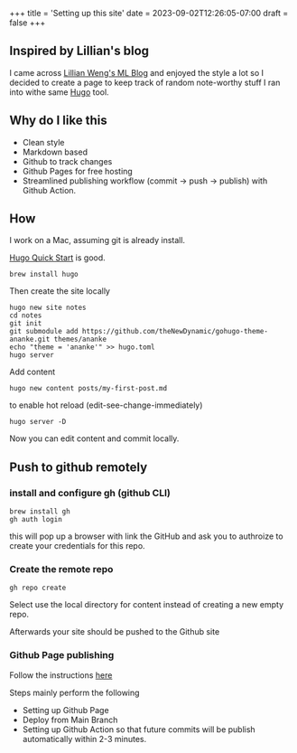 +++
title = 'Setting up this site'
date = 2023-09-02T12:26:05-07:00
draft = false
+++

## Inspired by Lillian's blog
 
I came across [Lillian Weng's ML Blog](https://lilianweng.github.io/) and enjoyed the style a lot so I decided to create a page to keep track of random note-worthy stuff I ran into withe same [Hugo](https://gohugo.io) tool. 

## Why do I like this

- Clean style
- Markdown based 
- Github to track changes
- Github Pages for free hosting
- Streamlined publishing workflow (commit -> push -> publish) with Github Action. 

## How

I work on a Mac, assuming git is already install. 

[Hugo Quick Start](https://gohugo.io/getting-started/quick-start/) is good.

```
brew install hugo
```

Then create the site locally 

```
hugo new site notes
cd notes
git init
git submodule add https://github.com/theNewDynamic/gohugo-theme-ananke.git themes/ananke
echo "theme = 'ananke'" >> hugo.toml
hugo server
```

Add content 

```
hugo new content posts/my-first-post.md
```

to enable hot reload (edit-see-change-immediately)

```
hugo server -D
```

Now you can edit content and commit locally. 

## Push to github remotely 

### install and configure gh (github CLI)
```
brew install gh
gh auth login
```

this will pop up a browser with link the GitHub and ask you to authroize to create your credentials for this repo. 

### Create the remote repo

```
gh repo create                               
```

Select use the local directory for content  instead of creating a new empty repo.

Afterwards your site should be pushed to the Github site

### Github Page publishing

Follow the instructions [here](https://gohugo.io/hosting-and-deployment/hosting-on-github/)

Steps mainly perform the following

- Setting up Github Page
- Deploy from Main Branch
- Setting up Github Action so that future commits will be publish automatically within 2-3 minutes.  

